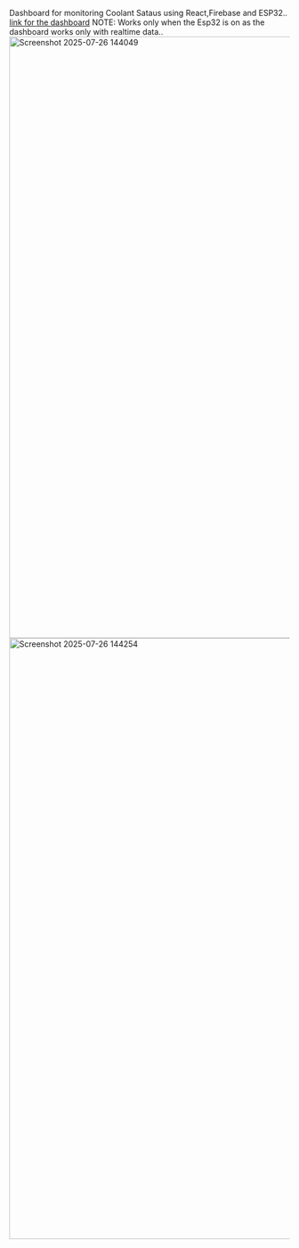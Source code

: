Dashboard for monitoring Coolant Sataus using React,Firebase and ESP32..
[link for the dashboard](https://coolantdashm.netlify.app/) NOTE: Works only when the Esp32 is on as the dashboard works only with realtime data..
<img width="1918" height="1079" alt="Screenshot 2025-07-26 144049" src="https://github.com/user-attachments/assets/ef4a996c-599e-4ba0-9852-ddc4a2ef1b88" />
<img width="1918" height="1078" alt="Screenshot 2025-07-26 144254" src="https://github.com/user-attachments/assets/e4ca1995-77d2-4a03-83cf-f64f41a88096" />

